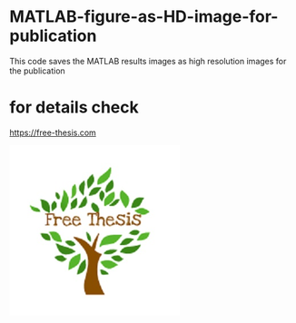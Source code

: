 # MATLAB-figure-as-HD-image-for-publication
This code saves the MATLAB results images as high resolution images for the publication

# for details check
https://free-thesis.com

![](https://github.com/earthat/saveWorkspaceResults_Images/raw/master/logo/large%20image.jpg)
